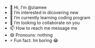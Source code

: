 - 👋 Hi, I’m @ziamee
- 👀 I’m interested in dicovering new
- 🌱 I’m currently learning coding program
- 💞️ I’m looking to collaborate on you 
- 📫 How to reach me message me 
- 😄 Pronouns: nothing 
- ⚡ Fun fact: Im boring 😂

<!---
ziamee/ziamee is a ✨ special ✨ repository because its `README.md` (this file) appears on your GitHub profile.
You can click the Preview link to take a look at your changes.
--->
